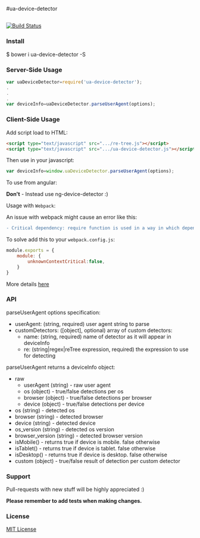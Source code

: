 #ua-device-detector
##

[![Build Status](https://travis-ci.org/srfrnk/ua-device-detector.svg?branch=master)](https://travis-ci.org/srfrnk/ua-device-detector)

### Install
$ bower i ua-device-detector -S

### Server-Side Usage
```javascript
var uaDeviceDetector=require('ua-device-detector');
.
.
.
var deviceInfo=uaDeviceDetector.parseUserAgent(options);
```

### Client-Side Usage
Add script load to HTML:

```html
<script type="text/javascript" src=".../re-tree.js"></script>
<script type="text/javascript" src=".../ua-device-detector.js"></script>
```
Then use in your javascript:
```javascript
var deviceInfo=window.uaDeviceDetector.parseUserAgent(options);
```

To use from angular:

**Don't** - Instead use ng-device-detector :)

Usage with `Webpack`:

An issue with webpack might cause an error like this:
```diff
- Critical dependency: require function is used in a way in which dependencies cannot be statically extracted
```

To solve add this to your `webpack.config.js`:
```js
module.exports = {
    module: {
        unknownContextCritical:false,
    }
}
```

More details [here](https://github.com/AnalyticalGraphicsInc/cesium/issues/4876)

### API

parseUserAgent options specification:
- userAgent: (string, required) user agent string to parse
- customDetectors: ([object], optional) array of custom detectors:
    - name: (string, required) name of detector as it will appear in deviceInfo
    - re: (string|regex|reTree expression, required) the expression to use for detecting

parseUserAgent returns a deviceInfo object:
- raw
    - userAgent (string) - raw user agent
    - os (object) - true/false detections per os
    - browser (object) - true/false detections per browser
    - device (object) - true/false detections per device
- os (string) - detected os
- browser (string) - detected browser
- device (string) - detected device
- os_version (string) - detected os version
- browser_version (string) - detected browser version
- isMobile() - returns true if device is mobile. false otherwise
- isTablet() - returns true if device is tablet. false otherwise
- isDesktop() - returns true if device is desktop. false otherwise
- custom (object) - true/false result of detection per custom detector

### Support

Pull-requests with new stuff will be highly appreciated :)

**Please remember to add tests when making changes.**

### License

[MIT License](//github.com/srfrnk/ua-device-detector/blob/master/license.txt)
